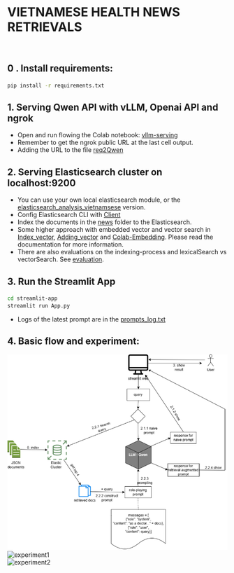 # VIETNAMESE HEALTH NEWS RETRIEVALS
<br>

## 0 . Install requirements:
```bash
pip install -r requirements.txt
```

## 1. Serving Qwen API with vLLM, Openai API and ngrok
- Open and run flowing the Colab notebook: [vllm-serving](https://colab.research.google.com/drive/1k7CoJ-pxoizaGVsXZfkV7SScPOnj2etY?usp=sharing)
- Remember to get the ngrok public URL at the last cell output.
- Adding the URL to the file [req2Qwen](/streamlit-app/req2Qwen.py)

## 2. Serving Elasticsearch cluster on localhost:9200
- You can use your own local elasticsearch module, or the [elasticsearch_analysis_vietnamsese](https://github.com/duydo/elasticsearch-analysis-vietnamese) version.
- Config Elasticsearch CLI with [Client](/elastic-client/Client.py)
- Index the documents in the [news](/news) folder to the Elasticsearch.
- Some higher approach with embedded vector and vector search in [Index_vector](/elastic-client/Index_vector.py), [Adding_vector](/elastic-client/Adding_vector.py) and [Colab-Embedding](/word-embedding/Project1_BGE_embedding.ipynb). Please read the documentation for more information.
- There are also evaluations on the indexing-process and lexicalSearch vs vectorSearch. See [evaluation](https://docs.google.com/spreadsheets/d/1p54iJwKeWRUDo0du-JlOuecqGi1L0vXpZ1-d-rgTrDU/edit?usp=sharing).

## 3. Run the Streamlit App
```bash
cd streamlit-app
streamlit run App.py
```
- Logs of the latest prompt are in the [prompts_log.txt](/prompts_log.txt)

## 4. Basic flow and experiment:

![basic_flow_diagram](basic-flow.png)
<br>
![experiment1](experiment1.gif)
<br>
![experiment2](experiment2.gif)